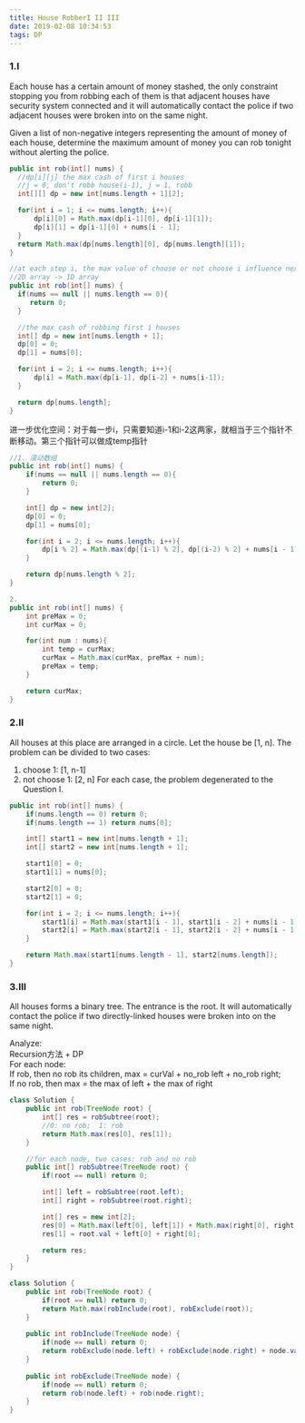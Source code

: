 ```yaml
---
title: House RobberI II III
date: 2019-02-08 10:34:53
tags: DP
---
```


### 1.I
Each house has a certain amount of money stashed, the only constraint stopping you from robbing each of them is that adjacent houses have security system connected and it will automatically contact the police if two adjacent houses were broken into on the same night.

Given a list of non-negative integers representing the amount of money of each house, determine the maximum amount of money you can rob tonight without alerting the police.

```java
public int rob(int[] nums) {
  //dp[i][j] the max cash of first i houses
  //j = 0, don't robb house(i-1), j = 1, robb
  int[][] dp = new int[nums.length + 1][2];

  for(int i = 1; i <= nums.length; i++){
      dp[i][0] = Math.max(dp[i-1][0], dp[i-1][1]);
      dp[i][1] = dp[i-1][0] + nums[i - 1];
  }
  return Math.max(dp[nums.length][0], dp[nums.length][1]);
}

//at each step i, the max value of choose or not choose i influence next step
//2D array -> 1D array
public int rob(int[] nums) {
  if(nums == null || nums.length == 0){
     return 0;
  }

  //the max cash of robbing first i houses
  int[] dp = new int[nums.length + 1];
  dp[0] = 0;
  dp[1] = nums[0];

  for(int i = 2; i <= nums.length; i++){
      dp[i] = Math.max(dp[i-1], dp[i-2] + nums[i-1]);
  }

  return dp[nums.length];
}
```

进一步优化空间：对于每一步i，只需要知道i-1和i-2这两家，就相当于三个指针不断移动。第三个指针可以做成temp指针

```java
//1. 滚动数组
public int rob(int[] nums) {
    if(nums == null || nums.length == 0){
        return 0;
    }

    int[] dp = new int[2];
    dp[0] = 0;
    dp[1] = nums[0];

    for(int i = 2; i <= nums.length; i++){
        dp[i % 2] = Math.max(dp[(i-1) % 2], dp[(i-2) % 2] + nums[i - 1]);
    }

    return dp[nums.length % 2];
}

2.
public int rob(int[] nums) {
    int preMax = 0;
    int curMax = 0;

    for(int num : nums){
        int temp = curMax;
        curMax = Math.max(curMax, preMax + num);
        preMax = temp;
    }

    return curMax;
}
```

### 2.II
All houses at this place are arranged in a circle.
Let the house be [1, n]. The problem can be divided to two cases:  
1) choose 1: [1, n-1]
2) not choose 1: [2, n]
For each case, the problem degenerated to the Question I.

```java
public int rob(int[] nums) {
    if(nums.length == 0) return 0;
    if(nums.length == 1) return nums[0];

    int[] start1 = new int[nums.length + 1];
    int[] start2 = new int[nums.length + 1];

    start1[0] = 0;
    start1[1] = nums[0];

    start2[0] = 0;
    start2[1] = 0;

    for(int i = 2; i <= nums.length; i++){
        start1[i] = Math.max(start1[i - 1], start1[i - 2] + nums[i - 1]);
        start2[i] = Math.max(start2[i - 1], start2[i - 2] + nums[i - 1]);
    }

    return Math.max(start1[nums.length - 1], start2[nums.length]);
}
```

### 3.III
All houses forms a binary tree. The entrance is the root. It will automatically contact the police if two directly-linked houses were broken into on the same night.

Analyze:  
Recursion方法 + DP  
For each node:  
 If rob, then no rob its children, max = curVal + no_rob left + no_rob right;  
 If no rob, then max = the max of left + the max of right

```java
class Solution {
    public int rob(TreeNode root) {
        int[] res = robSubtree(root);
        //0: no rob;  1: rob
        return Math.max(res[0], res[1]);
    }

    //for each node, two cases: rob and no rob
    public int[] robSubtree(TreeNode root) {
        if(root == null) return 0;

        int[] left = robSubtree(root.left);
        int[] right = robSubtree(root.right);

        int[] res = new int[2];
        res[0] = Math.max(left[0], left[1]) + Math.max(right[0], right[1]);
        res[1] = root.val + left[0] + right[0];

        return res;
    }
}
```

```java
class Solution {
    public int rob(TreeNode root) {
        if(root == null) return 0;
        return Math.max(robInclude(root), robExclude(root));
    }
    
    public int robInclude(TreeNode node) {
        if(node == null) return 0;
        return robExclude(node.left) + robExclude(node.right) + node.val;
    }
    
    public int robExclude(TreeNode node) {
        if(node == null) return 0;
        return rob(node.left) + rob(node.right);
    }
}
```
